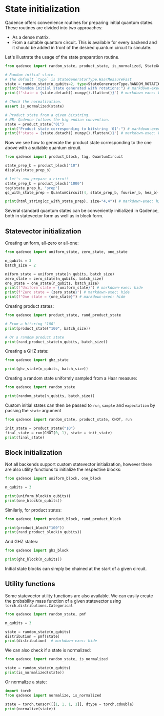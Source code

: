 # State initialization

Qadence offers convenience routines for preparing initial quantum states.
These routines are divided into two approaches:

- As a dense matrix.
- From a suitable quantum circuit. This is available for every backend and it should be added
in front of the desired quantum circuit to simulate.

Let's illustrate the usage of the state preparation routine.

```python exec="on" source="material-block" result="json" session="seralize"
from qadence import random_state, product_state, is_normalized, StateGeneratorType

# Random initial state.
# the default `type` is StateGeneratorType.HaarMeasureFast
state = random_state(n_qubits=2, type=StateGeneratorType.RANDOM_ROTATIONS)
print("Random initial state generated with rotations:") # markdown-exec: hide
print(f"state = {state.detach().numpy().flatten()}") # markdown-exec: hide

# Check the normalization.
assert is_normalized(state)

# Product state from a given bitstring.
# NB: Qadence follows the big endian convention.
state = product_state("01")
print("Product state corresponding to bitstring '01':") # markdown-exec: hide
print(f"state = {state.detach().numpy().flatten()}") # markdown-exec: hide
```

Now we see how to generate the product state corresponding to the one above with
a suitable quantum circuit.

```python
from qadence import product_block, tag, QuantumCircuit

state_prep_b = product_block("10")
display(state_prep_b)

# let's now prepare a circuit
state_prep_b = product_block("1000")
tag(state_prep_b, "prep")
qc_with_state_prep = QuantumCircuit(4, state_prep_b, fourier_b, hea_b)

print(html_string(qc_with_state_prep), size="4,4")) # markdown-exec: hide
```
Several standard quantum states can be conveniently initialized in Qadence, both in statevector form as well as in block form.

## Statevector initialization

Creating uniform, all-zero or all-one:

```python exec="on" source="material-block" result="json" session="states"
from qadence import uniform_state, zero_state, one_state

n_qubits = 3
batch_size = 2

niform_state = uniform_state(n_qubits, batch_size)
zero_state = zero_state(n_qubits, batch_size)
one_state = one_state(n_qubits, batch_size)
print(f"Uniform state = {uniform_state}") # markdown-exec: hide
print(f"Zero state = {zero_state}") # markdown-exec: hide
print(f"One state = {one_state}") # markdown-exec: hide
```

Creating product states:

```python exec="on" source="material-block" result="json" session="states"
from qadence import product_state, rand_product_state

# From a bitsring "100"
print(product_state("100", batch_size))

# Or a random product state
print(rand_product_state(n_qubits, batch_size))
```

Creating a GHZ state:

```python exec="on" source="material-block" result="json" session="states"
from qadence import ghz_state

print(ghz_state(n_qubits, batch_size))
```

Creating a random state uniformly sampled from a Haar measure:

```python exec="on" source="material-block" result="json" session="states"
from qadence import random_state

print(random_state(n_qubits, batch_size))
```

Custom initial states can then be passed to `run`, `sample` and `expectation` by passing the `state` argument

```python exec="on" source="material-block" result="json" session="states"
from qadence import random_state, product_state, CNOT, run

init_state = product_state("10")
final_state = run(CNOT(0, 1), state = init_state)
print(final_state)
```

## Block initialization

Not all backends support custom statevector initialization, however there are also utility functions to initialize the respective blocks:

```python exec="on" source="material-block" result="json" session="states"
from qadence import uniform_block, one_block

n_qubits = 3

print(uniform_block(n_qubits))
print(one_block(n_qubits))
```

Similarly, for product states:

```python exec="on" source="material-block" result="json" session="states"
from qadence import product_block, rand_product_block

print(product_block("100"))
print(rand_product_block(n_qubits))
```

And GHZ states:

```python exec="on" source="material-block" result="json" session="states"
from qadence import ghz_block

print(ghz_block(n_qubits))
```

Initial state blocks can simply be chained at the start of a given circuit.

## Utility functions

Some statevector utility functions are also available. We can easily create the probability mass function of a given statevector using `torch.distributions.Categorical`

```python exec="on" source="material-block" result="json" session="states"
from qadence import random_state, pmf

n_qubits = 3

state = random_state(n_qubits)
distribution = pmf(state)
print(distribution)  # markdown-exec: hide
```

We can also check if a state is normalized:

```python exec="on" source="material-block" result="json" session="states"
from qadence import random_state, is_normalized

state = random_state(n_qubits)
print(is_normalized(state))
```

Or normalize a state:

```python exec="on" source="material-block" result="json" session="states"
import torch
from qadence import normalize, is_normalized

state = torch.tensor([[1, 1, 1, 1]], dtype = torch.cdouble)
print(normalize(state))
```
